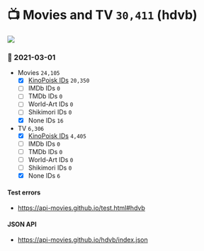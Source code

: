# :tv: Movies and TV `30,411` (hdvb)

<a href="https://API-Movies.github.io"><img src="https://API-Movies.github.io/banner.png?cache"></a>

### :date: 2021-03-01
- Movies `24,105`
  - [x] <a href="https://API-Movies.github.io/hdvb/movie_kinopoisk_ids.json">KinoPoisk IDs</a> `20,350`
  - [ ] IMDb IDs `0`
  - [ ] TMDb IDs `0`
  - [ ] World-Art IDs `0`
  - [ ] Shikimori IDs `0`
  - [x] None IDs `16`
- TV `6,306`
  - [x] <a href="https://API-Movies.github.io/hdvb/tv_kinopoisk_ids.json">KinoPoisk IDs</a> `4,405`
  - [ ] IMDb IDs `0`
  - [ ] TMDb IDs `0`
  - [ ] World-Art IDs `0`
  - [ ] Shikimori IDs `0`
  - [x] None IDs `6`
#### Test errors
- <a href='https://api-movies.github.io/test.html#hdvb'>https://api-movies.github.io/test.html#hdvb</a>
#### JSON API
- <a href='https://api-movies.github.io/hdvb/index.json'>https://api-movies.github.io/hdvb/index.json</a>
